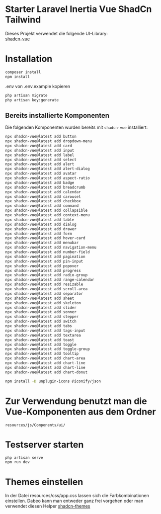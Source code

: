 # Starter Laravel Inertia Vue ShadCn Tailwind

Dieses Projekt verwendet die folgende UI-Library:  
[shadcn-vue](https://www.shadcn-vue.com/)

# Installation
```bash
composer install
npm install
```

.env von .env.example kopieren

```bash
php artisan migrate
php artisan key:generate
```

## Bereits installierte Komponenten

Die folgenden Komponenten wurden bereits mit `shadcn-vue` installiert:

```bash
npx shadcn-vue@latest add button
npx shadcn-vue@latest add dropdown-menu
npx shadcn-vue@latest add card
npx shadcn-vue@latest add input
npx shadcn-vue@latest add label
npx shadcn-vue@latest add select
npx shadcn-vue@latest add alert
npx shadcn-vue@latest add alert-dialog
npx shadcn-vue@latest add avatar
npx shadcn-vue@latest add aspect-ratio
npx shadcn-vue@latest add badge
npx shadcn-vue@latest add breadcrumb
npx shadcn-vue@latest add calendar
npx shadcn-vue@latest add carousel
npx shadcn-vue@latest add checkbox
npx shadcn-vue@latest add command
npx shadcn-vue@latest add collapsible
npx shadcn-vue@latest add context-menu
npx shadcn-vue@latest add table
npx shadcn-vue@latest add dialog
npx shadcn-vue@latest add drawer
npx shadcn-vue@latest add form
npx shadcn-vue@latest add hover-card
npx shadcn-vue@latest add menubar
npx shadcn-vue@latest add navigation-menu
npx shadcn-vue@latest add number-field
npx shadcn-vue@latest add pagination
npx shadcn-vue@latest add pin-input
npx shadcn-vue@latest add popover
npx shadcn-vue@latest add progress
npx shadcn-vue@latest add radio-group
npx shadcn-vue@latest add range-calendar
npx shadcn-vue@latest add resizable
npx shadcn-vue@latest add scroll-area
npx shadcn-vue@latest add separator
npx shadcn-vue@latest add sheet
npx shadcn-vue@latest add skeleton
npx shadcn-vue@latest add slider
npx shadcn-vue@latest add sonner
npx shadcn-vue@latest add stepper
npx shadcn-vue@latest add switch
npx shadcn-vue@latest add tabs
npx shadcn-vue@latest add tags-input
npx shadcn-vue@latest add textarea
npx shadcn-vue@latest add toast
npx shadcn-vue@latest add toggle
npx shadcn-vue@latest add toggle-group
npx shadcn-vue@latest add tooltip
npx shadcn-vue@latest add chart-area
npx shadcn-vue@latest add chart-line
npx shadcn-vue@latest add chart-line
npx shadcn-vue@latest add chart-donut

npm install -D unplugin-icons @iconify/json
```

# Zur Verwendung benutzt man die Vue-Komponenten aus dem Ordner
```
resources/js/Components/ui/
```


# Testserver starten

```
php artisan serve
npm run dev
```

# Themes einstellen

In der Datei resources/css/app.css lassen sich die Farbkombinationen einstellen.
Dabeo kann man entweder ganz frei vorgehen oder man verwendet diesen Helper [shadcn-themes](https://www.shadcn-vue.com/themes)
